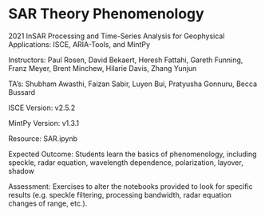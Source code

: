 # SAR Theory Phenomenology
2021 InSAR Processing and Time-Series Analysis for Geophysical Applications: ISCE, ARIA-Tools, and MintPy

Instructors: Paul Rosen, David Bekaert, Heresh Fattahi, Gareth Funning, Franz Meyer, Brent Minchew, Hilarie Davis, Zhang Yunjun

TA’s: Shubham Awasthi, Faizan Sabir, Luyen Bui, Pratyusha Gonnuru, Becca Bussard

ISCE Version: v2.5.2

MintPy Version: v1.3.1

Resource: SAR.ipynb 

Expected Outcome: Students learn the basics of phenomenology, including speckle, radar equation, wavelength dependence, polarization, layover, shadow 

Assessment: Exercises to alter the notebooks provided to look for specific results (e.g. speckle filtering, processing bandwidth, radar equation changes of range, etc.).

